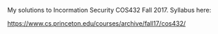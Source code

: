 My solutions to Incormation Security COS432 Fall 2017. Syllabus here: 

https://www.cs.princeton.edu/courses/archive/fall17/cos432/
